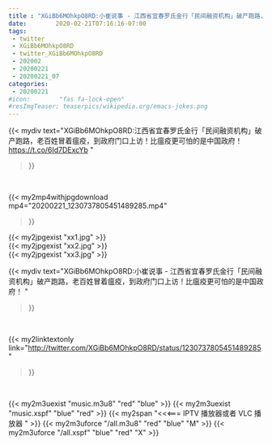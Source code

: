 ```yaml
---
title : "XGiBb6MOhkpO8RD:小崔说事 - 江西省宜春罗氏金行「民间融资机构」破产跑路，老百姓冒着瘟疫，到政府门口上访！比瘟疫更可怕的是中国政府！ "
date:        2020-02-21T07:16:16-07:00
tags:
 - twitter
 - XGiBb6MOhkpO8RD
 - twitter_XGiBb6MOhkpO8RD
 - 202002
 - 20200221
 - 20200221_07
categories:
 - 20200221
#icon:        "fas fa-lock-open"
#resImgTeaser: teaserpics/wikipedia.org/emacs-jokes.png
---
```


{{< mydiv text="XGiBb6MOhkpO8RD:江西省宜春罗氏金行「民间融资机构」破产跑路，老百姓冒着瘟疫，到政府门口上访！比瘟疫更可怕的是中国政府！ https://t.co/6Id7DExcYb "
>}}
<br>


{{< my2mp4withjpgdownload mp4="20200221_1230737805451489285.mp4"
>}}

{{< my2jpgexist "xx1.jpg" >}}<br>
{{< my2jpgexist "xx2.jpg" >}}<br>
{{< my2jpgexist "xx3.jpg" >}}<br>



{{< mydiv text="XGiBb6MOhkpO8RD:小崔说事 - 江西省宜春罗氏金行「民间融资机构」破产跑路，老百姓冒着瘟疫，到政府门口上访！比瘟疫更可怕的是中国政府！ "
>}}
<br>

{{< my2linktextonly link="http://twitter.com/XGiBb6MOhkpO8RD/status/1230737805451489285"
>}}


<br>

{{< my2m3uexist "music.m3u8" "red"  "blue" >}} {{< my2m3uexist "music.xspf" "blue" "red"  >}} {{< my2span "<<<=== IPTV 播放器或者 VLC 播放器 " >}} {{< my2m3uforce "/all.m3u8" "red"  "blue" "M" >}} {{< my2m3uforce "/all.xspf" "blue" "red"  "X" >}} 
